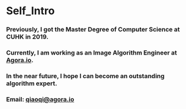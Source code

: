 # Self_Intro

### Previously, I got the Master Degree of Computer Science at CUHK in 2019.

### Currently, I am working as an Image Algorithm Engineer at [Agora.io](https://www.agora.io/cn/).

### In the near future, I hope I can become an outstanding algorithm expert.

### Email: qiaoqi@agora.io
